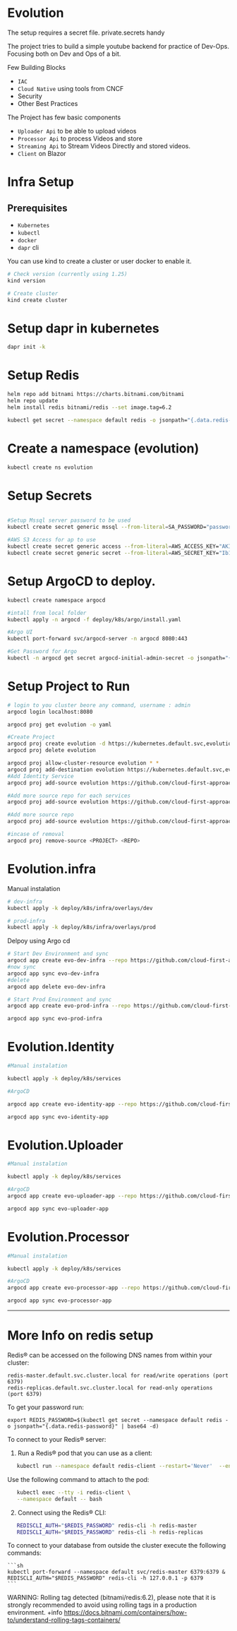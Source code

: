 # Evolution

The setup requires a secret file. private.secrets handy

The project tries to build a simple youtube backend for practice of Dev-Ops. Focusing both on Dev and Ops of a bit.

Few Building Blocks
- `IAC`
- `Cloud Native` using tools from CNCF
- Security
- Other Best Practices

The Project has few basic components

- `Uploader Api` to be able to upload videos
- `Processor Api` to process Videos and store
- `Streaming Api` to Stream Videos Directly and stored videos.
- `Client` on Blazor

# Infra Setup

## Prerequisites

- `Kubernetes`
- `kubectl`
- `docker`
- `dapr` cli


You can use kind to create a cluster or user docker to enable it.

```sh
# Check version (currently using 1.25)
kind version

# Create cluster
kind create cluster
```

# Setup dapr in kubernetes

```sh
dapr init -k
```

# Setup Redis

```sh
helm repo add bitnami https://charts.bitnami.com/bitnami
helm repo update
helm install redis bitnami/redis --set image.tag=6.2

kubectl get secret --namespace default redis -o jsonpath="{.data.redis-password}" | base64 -d
```


# Create a namespace (evolution)

```sh
kubectl create ns evolution
```


# Setup Secrets
```sh

#Setup Mssql server password to be used 
kubectl create secret generic mssql --from-literal=SA_PASSWORD="password@1" -n evolution

#AWS S3 Access for ap to use
kubectl create secret generic access --from-literal=AWS_ACCESS_KEY="AKIAYVIT7U44J******" -n evolution
kubectl create secret generic secret --from-literal=AWS_SECRET_KEY="Ib1GuABmPxOtDIEfeb7*****************" -n evolution

```

# Setup ArgoCD to deploy.

```sh
kubectl create namespace argocd

#intall from local folder
kubectl apply -n argocd -f deploy/k8s/argo/install.yaml

#Argo UI
kubectl port-forward svc/argocd-server -n argocd 8080:443

#Get Password for Argo
kubectl -n argocd get secret argocd-initial-admin-secret -o jsonpath="{.data.password}" | base64 -d; echo

```
# Setup Project to Run

```sh
# login to you cluster beore any command, username : admin
argocd login localhost:8080

argocd proj get evolution -o yaml

#Create Project
argocd proj create evolution -d https://kubernetes.default.svc,evolution -s https://github.com/cloud-first-approach/Evolution.infra.git
argocd proj delete evolution

argocd proj allow-cluster-resource evolution * *
argocd proj add-destination evolution https://kubernetes.default.svc,evolution
#Add Identity Service
argocd proj add-source evolution https://github.com/cloud-first-approach/Evolution.Identity.git

#Add more source repo for each services
argocd proj add-source evolution https://github.com/cloud-first-approach/Evolution.Uploader.git

#Add more source repo
argocd proj add-source evolution https://github.com/cloud-first-approach/Evolution.Processor.git

#incase of removal
argocd proj remove-source <PROJECT> <REPO>

```

# Evolution.infra

Manual instalation

```sh
# dev-infra
kubectl apply -k deploy/k8s/infra/overlays/dev

# prod-infra
kubectl apply -k deploy/k8s/infra/overlays/prod

```
Delpoy using Argo cd

```sh
# Start Dev Environment and sync
argocd app create evo-dev-infra --repo https://github.com/cloud-first-approach/Evolution.infra.git --path deploy/k8s/infra/overlays/dev --dest-server https://kubernetes.default.svc --dest-namespace evolution
#now sync
argocd app sync evo-dev-infra
#delete
argocd app delete evo-dev-infra

# Start Prod Environment and sync
argocd app create evo-prod-infra --repo https://github.com/cloud-first-approach/Evolution.infra.git --path deploy/k8s/infra/overlays/prod --dest-server https://kubernetes.default.svc --dest-namespace evolution

argocd app sync evo-prod-infra

```
# Evolution.Identity

```sh
#Manual instalation

kubectl apply -k deploy/k8s/services

#ArgoCD

argocd app create evo-identity-app --repo https://github.com/cloud-first-approach/Evolution.Identity.git --path deploy/k8s/services --dest-server https://kubernetes.default.svc --dest-namespace evolution

argocd app sync evo-identity-app

```

# Evolution.Uploader

```sh
#Manual instalation

kubectl apply -k deploy/k8s/services

#ArgoCD
argocd app create evo-uploader-app --repo https://github.com/cloud-first-approach/Evolution.Uploader.git --path deploy/k8s/services --dest-server https://kubernetes.default.svc --dest-namespace evolution

argocd app sync evo-uploader-app

```

# Evolution.Processor

```sh
#Manual instalation

kubectl apply -k deploy/k8s/services

#ArgoCD
argocd app create evo-processor-app --repo https://github.com/cloud-first-approach/Evolution.Uploader.git --path deploy/k8s/services --dest-server https://kubernetes.default.svc --dest-namespace evolution

argocd app sync evo-processor-app
```

---

# More Info on redis setup

Redis&reg; can be accessed on the following DNS names from within your cluster:

    redis-master.default.svc.cluster.local for read/write operations (port 6379)
    redis-replicas.default.svc.cluster.local for read-only operations (port 6379)



To get your password run:

    export REDIS_PASSWORD=$(kubectl get secret --namespace default redis -o jsonpath="{.data.redis-password}" | base64 -d)

To connect to your Redis&reg; server:

1. Run a Redis&reg; pod that you can use as a client:

```sh
   kubectl run --namespace default redis-client --restart='Never'  --env REDIS_PASSWORD=$REDIS_PASSWORD  --image docker.io/bitnami/redis:6.2 --command -- leep #infinity
```
   Use the following command to attach to the pod:

```sh
   kubectl exec --tty -i redis-client \
   --namespace default -- bash
```
2. Connect using the Redis&reg; CLI:

```sh
   REDISCLI_AUTH="$REDIS_PASSWORD" redis-cli -h redis-master
   REDISCLI_AUTH="$REDIS_PASSWORD" redis-cli -h redis-replicas
```
To connect to your database from outside the cluster execute the following commands:
    
    ```sh
    kubectl port-forward --namespace default svc/redis-master 6379:6379 &
    REDISCLI_AUTH="$REDIS_PASSWORD" redis-cli -h 127.0.0.1 -p 6379
    ```
WARNING: Rolling tag detected (bitnami/redis:6.2), please note that it is strongly recommended to avoid using rolling tags in a production environment.
+info https://docs.bitnami.com/containers/how-to/understand-rolling-tags-containers/



